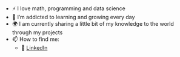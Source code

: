 - :zap: I love math, programming and data science
- 🌱 I’m addicted to learning and growing every day
- :earth_africa: I am currently sharing a little bit of my knowledge to the world through my projects
- 📫 How to find me: 
  - :office: [LinkedIn](https://www.linkedin.com/in/pritesh-bhanderi/)
